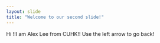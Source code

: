 ```yaml
---
layout: slide
title: "Welcome to our second slide!"
---
```

Hi !!I am Alex Lee from CUHK!!
Use the left arrow to go back!
